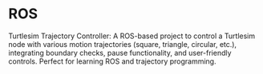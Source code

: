 # ROS
Turtlesim Trajectory Controller: A ROS-based project to control a Turtlesim node with various motion trajectories (square, triangle, circular, etc.), integrating boundary checks, pause functionality, and user-friendly controls. Perfect for learning ROS and trajectory programming.

